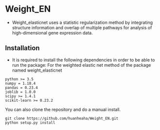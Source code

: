 # Weight_EN
* Weight_elasticnet uses a statistic regularization method by integrating structure information and overlap of multiple pathways for analysis of high-dimensional gene
expression data.
## Installation
* It is required to install the following dependencies in order to be able to run the package: For the weighted elastic net method of the package named weight_elasticnet
```
python >= 3.5
numpy = 1.18.4
pandas = 0.23.4
joblib = 1.0.0
scipy >= 1.4.1
scikit-learn >= 0.23.2
```
You can also clone the repository and do a manual install.
```
git clone https://github.com/huanheaha/Weight_EN.git
python setup.py install
```
